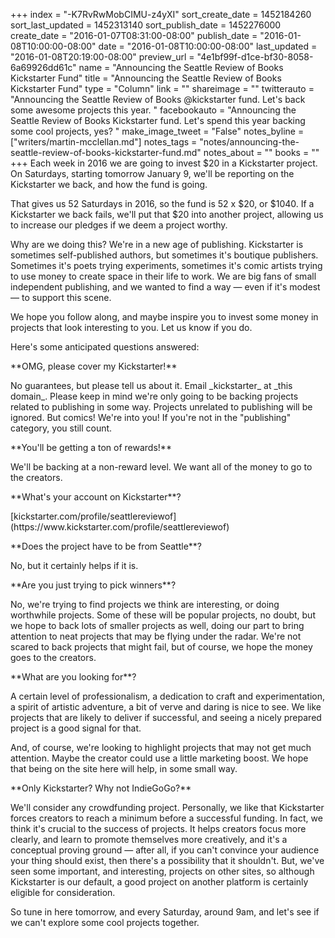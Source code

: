 +++
index = "-K7RvRwMobCIMU-z4yXI"
sort_create_date = 1452184260
sort_last_updated = 1452313140
sort_publish_date = 1452276000
create_date = "2016-01-07T08:31:00-08:00"
publish_date = "2016-01-08T10:00:00-08:00"
date = "2016-01-08T10:00:00-08:00"
last_updated = "2016-01-08T20:19:00-08:00"
preview_url = "4e1bf99f-d1ce-bf30-8058-6a69926dd61c"
name = "Announcing the Seattle Review of Books Kickstarter Fund"
title = "Announcing the Seattle Review of Books Kickstarter Fund"
type = "Column"
link = ""
shareimage = ""
twitterauto = "Announcing the Seattle Review of Books @kickstarter fund. Let's back some awesome projects this year. "
facebookauto = "Announcing the Seattle Review of Books Kickstarter fund. Let's spend this year backing some cool projects, yes? "
make_image_tweet = "False"
notes_byline = ["writers/martin-mcclellan.md"]
notes_tags = "notes/announcing-the-seattle-review-of-books-kickstarter-fund.md"
notes_about = ""
books = ""
+++
Each week in 2016 we are going to invest $20 in a Kickstarter project. On Saturdays, starting tomorrow January 9, we'll be reporting on the Kickstarter we back, and how the fund is going. 

That gives us 52 Saturdays in 2016, so the fund is 52 x $20, or $1040. If a Kickstarter we back fails, we'll put that $20 into another project, allowing us to increase our pledges if we deem a project worthy. 

Why are we doing this? We're in a new age of publishing. Kickstarter is sometimes self-published authors, but sometimes it's boutique publishers. Sometimes it's poets trying experiments, sometimes it's comic artists trying to use money to create space in their life to work. We are big fans of small independent publishing, and we wanted to find a way &mdash; even if it's modest &mdash; to support this scene. 

We hope you follow along, and maybe inspire you to invest some money in projects that look interesting to you. Let us know if you do. 

Here's some anticipated questions answered:

<p class="noindent">**OMG, please cover my Kickstarter!**</p>

<p class="noindent">No guarantees, but please tell us about it. Email _kickstarter_ at _this domain_. Please keep in mind we're only going to be backing projects related to publishing in some way. Projects unrelated to publishing will be ignored. But comics! We're into you! If you're not in the "publishing" category, you still count.</p>

<p class="noindent">**You'll be getting a ton of rewards!**</p>

<p class="noindent">We'll be backing at a non-reward level. We want all of the money to go to the creators.</p>

<p class="noindent">**What's your account on Kickstarter**?</p>

<p class="noindent">[kickstarter.com/profile/seattlereviewof](https://www.kickstarter.com/profile/seattlereviewof)</p>

<p class="noindent">**Does the project have to be from Seattle**?</p>

<p class="noindent">No, but it certainly helps if it is.</p>

<p class="noindent">**Are you just trying to pick winners**?</p>

<p class="noindent">No, we're trying to find projects we think are interesting, or doing worthwhile projects. Some of these will be popular projects, no doubt, but we hope to back lots of smaller projects as well, doing our part to bring attention to neat projects that may be flying under the radar. We're not scared to back projects that might fail, but of course, we hope the money goes to the creators.</p>

<p class="noindent">**What are you looking for**?</p>

<p class="noindent">A certain level of professionalism, a dedication to craft and experimentation, a spirit of artistic adventure, a bit of verve and daring is nice to see. We like projects that are likely to deliver if successful, and seeing a nicely prepared project is a good signal for that.</p>

And, of course, we're looking to highlight projects that may not get much attention. Maybe the creator could use a little marketing boost. We hope that being on the site here will help, in some small way.

<p class="noindent">**Only Kickstarter? Why not IndieGoGo?**</p>

<p class="noindent">We'll consider any crowdfunding project. Personally, we like that Kickstarter forces creators to reach a minimum before a successful funding. In fact, we think it's crucial to the success of projects. It helps creators focus more clearly, and learn to promote themselves more creatively, and it's a conceptual proving ground &mdash; after all, if you can't convince your audience your thing should exist, then there's a possibility that it shouldn't. But, we've seen some important, and interesting, projects on other sites, so although Kickstarter is our default, a good project on another platform is certainly eligible for consideration.</p>

<div class="break"></div>

So tune in here tomorrow, and every Saturday, around 9am, and let's see if we can't explore some cool projects together.